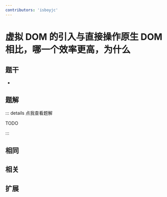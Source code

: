 ```yaml
---
contributors: 'isboyjc'
---
```


# 虚拟 DOM 的引入与直接操作原生 DOM 相比，哪一个效率更高，为什么


## 题干

- 



## 题解

::: details 点我查看题解

  TODO

:::



## 相同


## 相关


## 扩展

